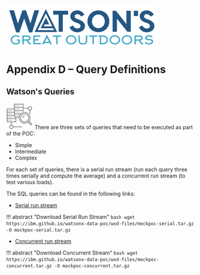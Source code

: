 ![Watsons](wxd-images/watsons-go-logo-small.png)

# Appendix D – Query Definitions 

## Watson's Queries 
![Watsons](wxd-images/poc-query.png)
There are three sets of queries that need to be executed as part of the POC:

* Simple
* Intermediate
* Complex

For each set of queries, there is a serial run stream (run each query three times serially and compute the average) and a concurrent run stream (to test various loads).

The SQL queries can be found in the following links:

* [Serial run stream](wxd-files/mockpoc-serial.tar.gz)

!!! abstract "Download Serial Run Stream"
    ```bash
    wget https://ibm.github.io/watsonx-data-poc/wxd-files/mockpoc-serial.tar.gz -O mockpoc-serial.tar.gz
    ```

* [Concurrent run stream](wxd-files/mockpoc-concurrent.tar.gz)

!!! abstract "Download Concurrent Stream"
    ```bash
    wget https://ibm.github.io/watsonx-data-poc/wxd-files/mockpoc-concurrent.tar.gz -O mockpoc-concurrent.tar.gz
    ```


